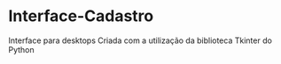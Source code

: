 # Interface-Cadastro
Interface para desktops Criada com a utilização da biblioteca Tkinter do Python
